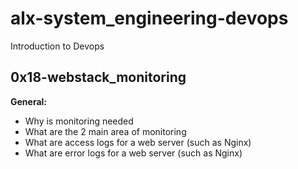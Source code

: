 # alx-system_engineering-devops
Introduction to Devops
## 0x18-webstack_monitoring

**General:**
- Why is monitoring needed
- What are the 2 main area of monitoring
- What are access logs for a web server (such as Nginx)
- What are error logs for a web server (such as Nginx)
